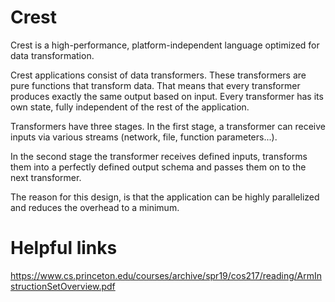# Crest

Crest is a high-performance, platform-independent language optimized for data transformation.

Crest applications consist of data transformers. These transformers are pure functions that transform data. That means that every transformer produces exactly the same output based on input.
Every transformer has its own state, fully independent of the rest of the application.

Transformers have three stages. In the first stage, a transformer can receive inputs via various streams (network, file, function parameters...).

In the second stage the transformer receives defined inputs, transforms them into a perfectly defined output schema and passes them on to the next transformer.

The reason for this design, is that the application can be highly parallelized and reduces the overhead to a minimum.


# Helpful links
https://www.cs.princeton.edu/courses/archive/spr19/cos217/reading/ArmInstructionSetOverview.pdf